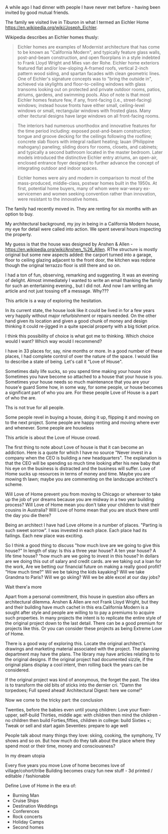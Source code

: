 
A while ago I had dinner with people I have never met before - having been invited by good mutual friends.

The family we visited live in Tiburon in what I termed an Eichler Home https://en.wikipedia.org/wiki/Joseph_Eichler.

Wikipedia describes an Eichler homes thusly:

>Eichler homes are examples of Modernist architecture that has come to be known as "California Modern", and typically feature glass walls, post-and-beam construction, and open floorplans in a style indebted to Frank Lloyd Wright and Mies van der Rohe. Eichler home exteriors featured flat and/or low-sloping A-framed roofs, vertical 2-inch pattern wood siding, and spartan facades with clean geometric lines. One of Eichler's signature concepts was to "bring the outside in", achieved via skylights and floor-to-ceiling windows with glass transoms looking out on protected and private outdoor rooms, patios, atriums, gardens, and swimming pools. Also of note is that most Eichler homes feature few, if any, front-facing (i.e., street-facing) windows; instead house fronts have either small, ceiling-level windows or small, rectangular windows with frosted glass. Many other itectural designs have large windows on all front-facing rooms.

>The interiors had numerous unorthodox and innovative features for the time period including: exposed post-and-beam construction; tongue and groove decking for the ceilings following the roofline; concrete slab floors with integral radiant heating; lauan (Philippine mahogany) paneling; sliding doors for rooms, closets, and cabinets; and typically a second bathroom located in the master bedroom. Later models introduced the distinctive Eichler entry atriums, an open-air, enclosed entrance foyer designed to further advance the concept of integrating outdoor and indoor spaces.

> Eichler homes were airy and modern in comparison to most of the mass-produced, middle-class, postwar homes built in the 1950s. At first, potential home buyers, many of whom were war-weary ex-servicemen and women seeking convention rather than innovation, were resistant to the innovative homes.

The family had recently moved in. They are renting for six months with an option to buy.

My architectural background, my joy in being in a California Modern house, my eye for detail were called into action. We spent several hours inspecting the property.

My guess is that the house was designed by Anshen & Allen - https://en.wikipedia.org/wiki/Anshen_%26_Allen. RThe structure is mostly original but some new aspects added: the carport turned into a garage, floor to ceiling glazing adjacent to the front door, the kitchen was redone though the original terrazzo floor is still there and so on.

I had a ton of fun, observing, remarking and suggesting. It was an evening of delight. Almost immediately I wanted to write an email thanking the family for such an entertaining evening., but I did not. And now I am writing an article and not just tossing off a message. Why???

This article is a way of exploring the hesitation.

In its current state, the house look like it could be lived in for a few years very happily without major refurbishment or repairs needed. On the other hand given its location and given a good chunk of money and design thinking it could re-jigged in a quite special property with a big ticket price.

I think this possibility of choice is what got me to thinking. Which choice would I want? Which way would I recommend?

I have in 33 places for, say, nine months or more. In a good number of these places, I had complete control of over the nature of the space. I would like to describe a state of being. Let's call it "Love of House".

Sometimes daily life sucks, so you spend time making your house nice
Sometimes you have become so attached to a house that your house is you.
Sometimes your house needs so much maintenance that you are your house'e guard
Some how, in some way, for some people, ur house becomes a significant part of who you are. For these people Love of House is a part of who the are.

Ths is not true for all people.

Some people revel in buying a house, doing it up, flipping it and moving on to the next project.
Some people are happy renting and moving where ever and whenever.
Some people are houseless

This article is about the Love of House crowd.

The first thing to note about Love of house is that it can become an addiction. Here is a quote for which I have no source "Never invest in a company when the CEO is building a new headquarters". The explanation is that the CEO will be spending so much time looking after his new baby that his eye on the business is distracted and the business will suffer. Love of Home sucks up resources in terms of money and time. Maybe you are mowing th lawn; maybe you are commenting on the landscape architect's scheme.

Will Love of Home prevent you from moving to Chicago or wherever to take up the job of yor dreams because you are midway in a two year building process? Will Love of Home mean you don't take your children to visit their cousins in Australia? Will Love of home mean that you are stuck there until the day you die there?

Being an architect I have had Love oHome in a number of places. "Parting is such sweet sorrow". I was invested in each place. Each place had its failings. Each new place was exciting.

So I think a good thing to discuss
"how much love are we going to give this house?"
In length of stay: Is this a three year house? A ten year house? A life time house?
"how much are we going to invest in this house? In dollars are we doing this out of salary and credit cards. are we taking out a loan for the work, Are we betting our financial future on making a really good profit?
"How much time?" Wil we be taking the kids kayaking? Will we take Grandma to Paris? Will we go skiing? Will we be able excel at our day jobs?

Wait there'a more

Apart from a personal commitment, this house in question also offers an architectural dilemma. Anshen & Allen are not Frank Lloyd Wright, but they and their building have much cachet in this era.California Modern is a sought after style and people are willing to to pay a premiums to acquire such properties. In many projects the intent is to replicate the entire style of the original project down to the last detail. There can be a good premium for projects like this. Or you can consider these projects as being Extreme Love of Home.

There is a good way of exploring this. Locate the original architect's drawings and marketing material associated with the project. The planning department may have the plans. The library may have articles relating to to the original designs. If the original project had documented sizzle, if the original plans display a cool intent, then rolling back the years can be considered.

If the original project was kind of anonymous, the forget the past. The idea is to transform the old bits of sticks into the dernier cri. "Damn the torpedoes; Full speed ahead! Architectural Digest: here we come!"


Now we come to the tricky part: the conclusion

Twenties, before the babies even  until young children: Love your fixer-upper, self-build
Thirties, middle age: with children then mind the children - no children then build
Forties,fifties, children in college: build
Sixties +; Tweak or sell and start again
Seventies: prepare to age well

People talk about many things they love: skiing, cooking, the symphony, TV shows and so on. But how much do they talk about the place where they spend most or their time, money and consciousness?

In my dream utopia

Every five years you move
Love of home becomes love of village/cohort/tribe
Building becomes crazy fun new stuff - 3d printed / editable / fashionable

Define Love of Home in the era of:

* Burning Man
* Cruise Ships
* Destination Weddings
* Conferences
* Rock concerts
* Holiday Camps
* Second homes









